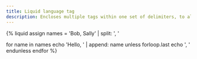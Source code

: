 ```yaml
---
title: Liquid language tag
description: Encloses multiple tags within one set of delimiters, to allow writing Liquid logic more concisely.
---
```

{% liquid
  assign names = 'Bob, Sally' | split: ', '

  for name in names
    echo 'Hello, ' | append: name
    unless forloop.last
      echo ', '
    endunless
  endfor
%}